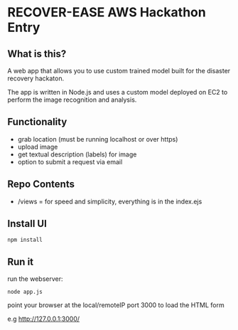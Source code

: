 # RECOVER-EASE AWS Hackathon Entry

## What is this?
A web app that allows you to use custom trained model built for the disaster recovery hackaton. 

The app is written in Node.js and uses a custom model deployed on EC2 to perform the image recognition and analysis. 


## Functionality
- grab location (must be running localhost or over https)
- upload image
- get textual description (labels) for image
- option to submit a request via email



## Repo Contents
- /views = for speed and simplicity, everything is in the index.ejs


## Install UI
```
npm install
```
## Run it
run the webserver:
```
node app.js
```
point your browser at the local/remoteIP port 3000 to load the HTML form

e.g http://127.0.0.1:3000/


